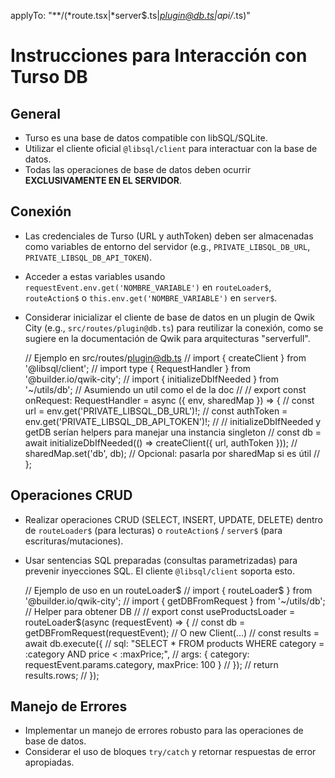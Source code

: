 
applyTo: "**/(*route.tsx|*server$.ts|*plugin@db.ts|*api*/*.ts)"

# Instrucciones para Interacción con Turso DB

## General
- Turso es una base de datos compatible con libSQL/SQLite.
- Utilizar el cliente oficial `@libsql/client` para interactuar con la base de datos.
- Todas las operaciones de base de datos deben ocurrir **EXCLUSIVAMENTE EN EL SERVIDOR**.

## Conexión
- Las credenciales de Turso (URL y authToken) deben ser almacenadas como variables de entorno del servidor (e.g., `PRIVATE_LIBSQL_DB_URL`, `PRIVATE_LIBSQL_DB_API_TOKEN`).
- Acceder a estas variables usando `requestEvent.env.get('NOMBRE_VARIABLE')` en `routeLoader$`, `routeAction$` o `this.env.get('NOMBRE_VARIABLE')` en `server$`.
- Considerar inicializar el cliente de base de datos en un plugin de Qwik City (e.g., `src/routes/plugin@db.ts`) para reutilizar la conexión, como se sugiere en la documentación de Qwik para arquitecturas "serverfull".

  // Ejemplo en src/routes/plugin@db.ts
  // import { createClient } from '@libsql/client';
  // import type { RequestHandler } from '@builder.io/qwik-city';
  // import { initializeDbIfNeeded } from '~/utils/db'; // Asumiendo un util como el de la doc
  //
  // export const onRequest: RequestHandler = async ({ env, sharedMap }) => {
  //   const url = env.get('PRIVATE_LIBSQL_DB_URL')!;
  //   const authToken = env.get('PRIVATE_LIBSQL_DB_API_TOKEN')!;
  //   // initializeDbIfNeeded y getDB serían helpers para manejar una instancia singleton
  //   const db = await initializeDbIfNeeded(() => createClient({ url, authToken }));
  //   sharedMap.set('db', db); // Opcional: pasarla por sharedMap si es útil
  // };


## Operaciones CRUD
- Realizar operaciones CRUD (SELECT, INSERT, UPDATE, DELETE) dentro de `routeLoader$` (para lecturas) o `routeAction$` / `server$` (para escrituras/mutaciones).
- Usar sentencias SQL preparadas (consultas parametrizadas) para prevenir inyecciones SQL. El cliente `@libsql/client` soporta esto.

  // Ejemplo de uso en un routeLoader$
  // import { routeLoader$ } from '@builder.io/qwik-city';
  // import { getDBFromRequest } from '~/utils/db'; // Helper para obtener DB
  //
  // export const useProductsLoader = routeLoader$(async (requestEvent) => {
  //   const db = getDBFromRequest(requestEvent); // O new Client(...)
  //   const results = await db.execute({
  //     sql: "SELECT * FROM products WHERE category = :category AND price < :maxPrice;",
  //     args: { category: requestEvent.params.category, maxPrice: 100 }
  //   });
  //   return results.rows;
  // });


## Manejo de Errores
- Implementar un manejo de errores robusto para las operaciones de base de datos.
- Considerar el uso de bloques `try/catch` y retornar respuestas de error apropiadas.